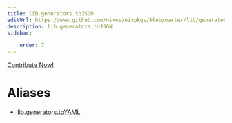 ```yaml
---
title: lib.generators.toJSON
editUrl: https://www.github.com/nixos/nixpkgs/blob/master/lib/generators.nix#L260C12
description: lib.generators.toJSON
sidebar:

    order: 7
---
```


<a href="https://www.github.com/nixos/nixpkgs/blob/master/lib/generators.nix#L260C12">Contribute Now!</a>


# Aliases

- [lib.generators.toYAML](/reference/libgenerators.toYAML)


